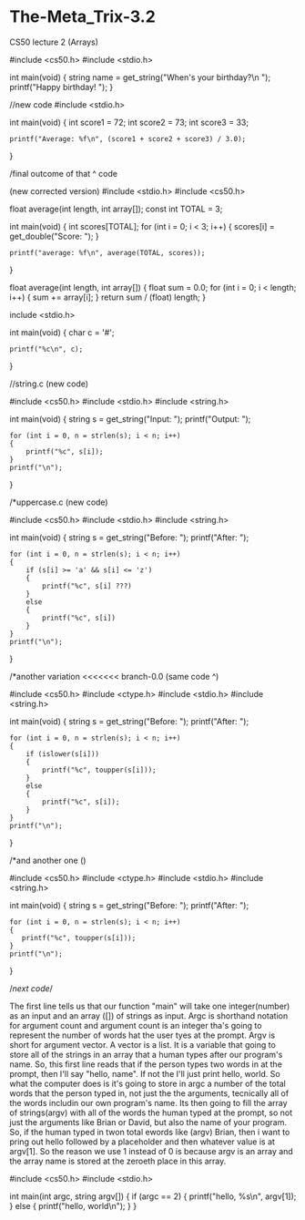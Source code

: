 # The-Meta_Trix-3.2
CS50 lecture 2 (Arrays)

#include <cs50.h>
#include <stdio.h>

int main(void)
{
    string name = get_string("When's your birthday?\n ");
    printf("Happy birthday! ");
}



//new code
#include <stdio.h>

int main(void)
{
    int score1 = 72;
    int score2 = 73;
    int score3 = 33;

    printf("Average: %f\n", (score1 + score2 + score3) / 3.0);
}

/final outcome of that ^ code

(new corrected version)
#include <stdio.h>
#include <cs50.h>

float average(int length, int array[]);
const int TOTAL = 3;

int main(void)
{
    int scores[TOTAL];
    for (int i = 0; i < 3; i++)
    {
    scores[i] = get_double("Score: ");
    }

    printf("average: %f\n", average(TOTAL, scores));
}

float average(int length, int array[])
{
    float sum = 0.0;
    for (int i = 0; i < length; i++)
    {
        sum += array[i];
    }
    return sum / (float) length;
}


include <stdio.h>

int main(void)
{
    char c = '#';
    
    printf("%c\n", c);
}


//string.c
(new code)

#include <cs50.h>
#include <stdio.h>
#include <string.h>

int main(void)
{
    string s = get_string("Input: ");
    printf("Output: ");
    
    for (int i = 0, n = strlen(s); i < n; i++)
    {
        printf("%c", s[i]);
    }
    printf("\n");
}


/*uppercase.c
(new code)

#include <cs50.h>
#include <stdio.h>
#include <string.h>

int main(void)
{
    string s = get_string("Before: ");
    printf("After: ");
    
    for (int i = 0, n = strlen(s); i < n; i++)
    {
        if (s[i] >= 'a' && s[i] <= 'z')
        {
            printf("%c", s[i] ???)
        }
        else
        {
            printf("%c", s[i])
        }
    }
    printf("\n");
}



/*another variation
<<<<<<< branch-0.0
(same code ^)

#include <cs50.h>
#include <ctype.h>
#include <stdio.h>
#include <string.h>

int main(void)
{
    string s = get_string("Before: ");
    printf("After: ");
    
    for (int i = 0, n = strlen(s); i < n; i++)
    {
        if (islower(s[i]))
        {
            printf("%c", toupper(s[i]));
        }
        else
        {
            printf("%c", s[i]);
        }
    }
    printf("\n");
}

/*and another one
()

#include <cs50.h>
#include <ctype.h>
#include <stdio.h>
#include <string.h>

int main(void)
{
    string s = get_string("Before: ");
    printf("After: ");
    
    for (int i = 0, n = strlen(s); i < n; i++)
    {
       printf("%c", toupper(s[i]));
    }
    printf("\n");
}


/*next code*/

The first line tells us that our function "main" will take one integer(number) as an input and an array ([]) of strings as input. Argc is shorthand notation for argument count and argument count is an integer tha's going to represent the number of words hat  the user tyes at the prompt. Argv is short for argument vector. A vector is a list. It is  a variable that going to store all of the strings in an array that a human types after our program's name. So, this first line reads that if the person types two words in at the prompt, then I'll say "hello, name". If not the I'll just print hello, world. So what the computer does is it's going to store in argc a number of the total words that the person typed in, not just the the arguments, tecnically all of the words includin our own program's name. 
    Its then going to fill the array of strings(argv) with all of the words the human typed at the prompt, so not just the arguments like Brian or David, but also the name of your program. So, if the human typed in twon total ewords like (argv) Brian, then i want to pring out hello followed by a placeholder and then whatever value is at argv[1]. So the reason we use 1 instead of 0 is because argv is an array and the array name is stored at the zeroeth place in this array.


#include <cs50.h>
#include <stdio.h>

int main(int argc, string argv[])
{
    if (argc == 2)
    {
        printf("hello, %s\n", argv[1]);
    }
    else
    {
        printf("hello, world\n");
    }
}
